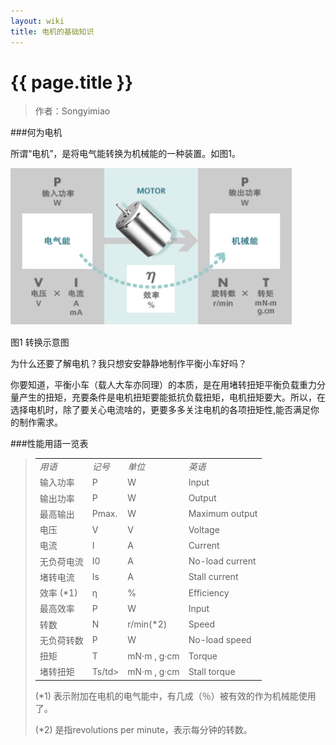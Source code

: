 ```yaml
---
layout: wiki
title: 电机的基础知识
---
```


# {{ page.title }}

> 作者：Songyimiao

###何为电机

所谓“电机”，是将电气能转换为机械能的一种装置。如图1。

![](/img/wiki/motor-1.png)

图1 转换示意图

为什么还要了解电机？我只想安安静静地制作平衡小车好吗？

你要知道，平衡小车（载人大车亦同理）的本质，是在用堵转扭矩平衡负载重力分量产生的扭矩，充要条件是电机扭矩要能抵抗负载扭矩，电机扭矩要大。所以，在选择电机时，除了要关心电流啥的，更要多多关注电机的各项扭矩性,能否满足你的制作需求。

###性能用語一览表

><table>
<tbody>
<tr><td><em>用语</em></td><td><em>记号</em></td><td><em>单位</em></td><td><em>英语</em></td></tr>
<tr><td>输入功率</td><td>P</td><td>W</td><td>Input</td></tr>
<tr><td>输出功率</td><td>P</td><td>W</td><td>Output</td></tr>
<tr><td>最高输出</td><td>Pmax.</td><td>W</td><td>Maximum output</td></tr>
<tr><td>电压</td><td>V</td><td>V</td><td>Voltage</td></tr>
<tr><td>电流</td><td>I</td><td>A</td><td>Current</td></tr>
<tr><td>无负荷电流</td><td>I0</td><td>A</td><td>No-load current</td></tr>
<tr><td>堵转电流</td><td>Is</td><td>A</td><td>Stall current</td></tr>
<tr><td>效率 (*1)</td><td>η</td><td>%</td><td>Efficiency</td></tr>
<tr><td>最高效率</td><td>P</td><td>W</td><td>Input</td></tr>
<tr><td>转数</td><td>N</td><td>r/min(*2)</td><td>Speed</td></tr>
<tr><td>无负荷转数</td><td>P</td><td>W</td><td>No-load speed</td></tr>
<tr><td>扭矩</td><td>T</td><td>mN·m , g·cm</td><td>Torque</td></tr>
<tr><td>堵转扭矩</td><td>Ts/td><td>mN·m , g·cm</td><td>Stall torque</td></tr>
</tbody>
</table>

(*1) 表示附加在电机的电气能中，有几成（％）被有效的作为机械能使用了。

(*2) 是指revolutions per minute，表示每分钟的转数。






